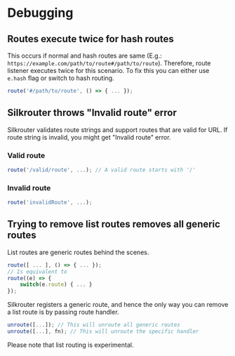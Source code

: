 # Debugging

## Routes execute twice for hash routes

This occurs if normal and hash routes are same (E.g.: ``https://example.com/path/to/route#/path/to/route``). Therefore, route listener executes twice for this scenario. To fix this you can either use ``e.hash`` flag or switch to hash routing.

```js
route('#/path/to/route', () => { ... });
```

## Silkrouter throws "Invalid route" error

Silkrouter validates route strings and support routes that are valid for URL. If route string is invalid, you might get "Invalid route" error.

### Valid route

```js
route('/valid/route', ...); // A valid route starts with '/'
```

### Invalid route

```js
route('invalidRoute', ...);
```

## Trying to remove list routes removes all generic routes

List routes are generic routes behind the scenes.

```js
route([ ... ], () => { ... });
// Is equivalent to
route((e) => {
    switch(e.route) { ... }
});
```

Silkrouter registers a generic route, and hence the only way you can remove a list route is by passing route handler.

```js
unroute([...]); // This will unroute all generic routes
unroute([...], fn); // This will unroute the specific handler
```

Please note that list routing is experimental.